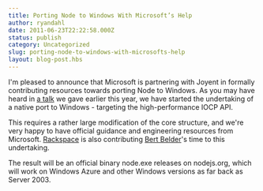 ```yaml
---
title: Porting Node to Windows With Microsoft’s Help
author: ryandahl
date: 2011-06-23T22:22:58.000Z
status: publish
category: Uncategorized
slug: porting-node-to-windows-with-microsofts-help
layout: blog-post.hbs
---
```


I'm pleased to announce that Microsoft is partnering with Joyent in formally contributing resources towards porting Node to Windows. As you may have heard in <a href="/static/documents/nodeconf.pdf">a talk</a> we gave earlier this year, we have started the undertaking of a native port to Windows - targeting the high-performance IOCP API.
 
This requires a rather large modification of the core structure, and we're very happy to have official guidance and engineering resources from Microsoft. <a href="https://www.cloudkick.com/">Rackspace</a> is also contributing <a href="https://github.com/piscisaureus">Bert Belder</a>'s time to this undertaking.
 
The result will be an official binary node.exe releases on nodejs.org, which will work on Windows Azure and other Windows versions as far back as Server 2003.
